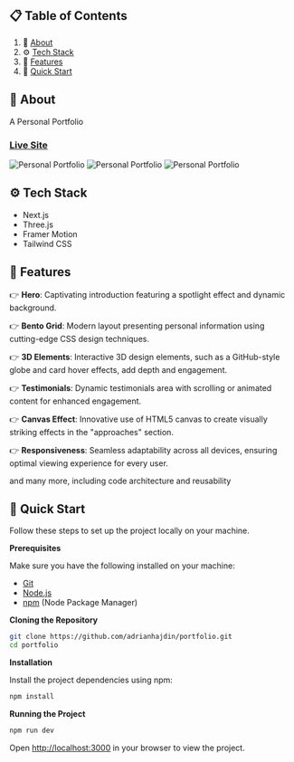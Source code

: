 ## 📋 <a name="table">Table of Contents</a>

1. 🤖 [About](#about)
2. ⚙️ [Tech Stack](#tech-stack)
3. 🔋 [Features](#features)
4. 🤸 [Quick Start](#quick-start)

## <a name="about">🤖 About</a>

A Personal Portfolio

### [Live Site](https://www.majd-sufyan.site/)

![Personal Portfolio](https://i.postimg.cc/4JjbvVnS/Screenshot-2024-05-25-at-21-31-41.png)
![Personal Portfolio](https://i.postimg.cc/X4nKgV74/Screenshot-2024-05-25-at-21-32-38.pnghttps://ibb.co/dtvZqcD)
![Personal Portfolio](https://i.postimg.cc/0xYdm6vV/Screenshot-2024-05-25-at-21-32-11.png)

## <a name="tech-stack">⚙️ Tech Stack</a>

- Next.js
- Three.js
- Framer Motion
- Tailwind CSS

## <a name="features">🔋 Features</a>

👉 **Hero**: Captivating introduction featuring a spotlight effect and dynamic background.

👉 **Bento Grid**: Modern layout presenting personal information using cutting-edge CSS design techniques.

👉 **3D Elements**: Interactive 3D design elements, such as a GitHub-style globe and card hover effects, add depth and engagement.

👉 **Testimonials**: Dynamic testimonials area with scrolling or animated content for enhanced engagement.

👉 **Canvas Effect**: Innovative use of HTML5 canvas to create visually striking effects in the "approaches" section.

👉 **Responsiveness**: Seamless adaptability across all devices, ensuring optimal viewing experience for every user.

and many more, including code architecture and reusability

## <a name="quick-start">🤸 Quick Start</a>

Follow these steps to set up the project locally on your machine.

**Prerequisites**

Make sure you have the following installed on your machine:

- [Git](https://git-scm.com/)
- [Node.js](https://nodejs.org/en)
- [npm](https://www.npmjs.com/) (Node Package Manager)

**Cloning the Repository**

```bash
git clone https://github.com/adrianhajdin/portfolio.git
cd portfolio
```

**Installation**

Install the project dependencies using npm:

```bash
npm install
```

**Running the Project**

```bash
npm run dev
```

Open [http://localhost:3000](http://localhost:3000) in your browser to view the project.
